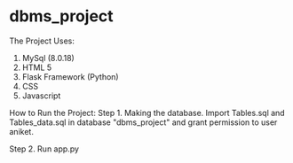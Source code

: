 # dbms_project

The Project Uses:
1. MySql (8.0.18)
2. HTML 5
3. Flask Framework (Python)
4. CSS
5. Javascript

How to Run the Project:
Step 1. Making the database.
Import Tables.sql and Tables_data.sql in database "dbms_project" and grant permission to user aniket.

Step 2.
Run app.py
